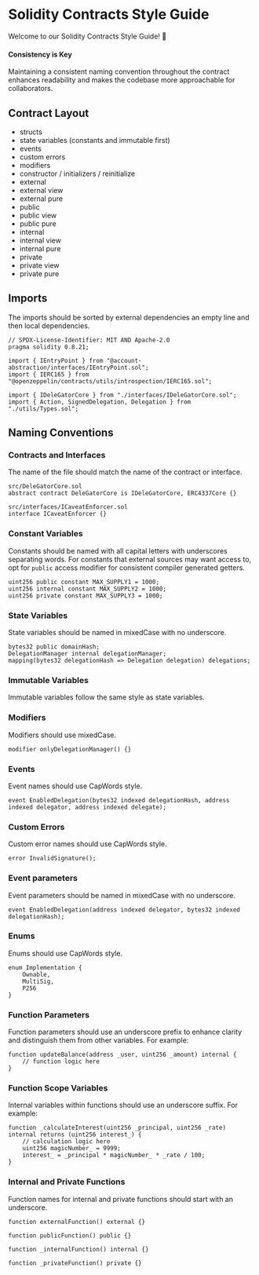 # Solidity Contracts Style Guide

Welcome to our Solidity Contracts Style Guide! 🚀

#### Consistency is Key

Maintaining a consistent naming convention throughout the contract enhances readability and makes the codebase more approachable for collaborators.

## Contract Layout

- structs
- state variables (constants and immutable first)
- events
- custom errors
- modifiers
- constructor / initializers / reinitialize
- external
- external view
- external pure
- public
- public view
- public pure
- internal
- internal view
- internal pure
- private
- private view
- private pure

## Imports

The imports should be sorted by external dependencies an empty line and then local dependencies.

```solidity
// SPDX-License-Identifier: MIT AND Apache-2.0
pragma solidity 0.8.21;

import { IEntryPoint } from "@account-abstraction/interfaces/IEntryPoint.sol";
import { IERC165 } from "@openzeppelin/contracts/utils/introspection/IERC165.sol";

import { IDeleGatorCore } from "./interfaces/IDeleGatorCore.sol";
import { Action, SignedDelegation, Delegation } from "./utils/Types.sol";
```

## Naming Conventions

### Contracts and Interfaces

The name of the file should match the name of the contract or interface.

```
src/DeleGatorCore.sol
abstract contract DeleGatorCore is IDeleGatorCore, ERC4337Core {}

src/interfaces/ICaveatEnforcer.sol
interface ICaveatEnforcer {}
```

### Constant Variables

Constants should be named with all capital letters with underscores separating words.
For constants that external sources may want access to, opt for `public` access modifier for consistent compiler generated getters.

```solidity
uint256 public constant MAX_SUPPLY1 = 1000;
uint256 internal constant MAX_SUPPLY2 = 1000;
uint256 private constant MAX_SUPPLY3 = 1000;
```

### State Variables

State variables should be named in mixedCase with no underscore.

```solidity
bytes32 public domainHash;
DelegationManager internal delegationManager;
mapping(bytes32 delegationHash => Delegation delegation) delegations;
```

### Immutable Variables

Immutable variables follow the same style as state variables.

### Modifiers

Modifiers should use mixedCase.

```solidity
modifier onlyDelegationManager() {}
```

### Events

Event names should use CapWords style.

```solidity
event EnabledDelegation(bytes32 indexed delegationHash, address indexed delegator, address indexed delegate);

```

### Custom Errors

Custom error names should use CapWords style.

```solidity
error InvalidSignature();
```

### Event parameters

Event parameters should be named in mixedCase with no underscore.

```solidity
event EnabledDelegation(address indexed delegator, bytes32 indexed delegationHash);
```

### Enums

Enums should use CapWords style.

```solidity
enum Implementation {
    Ownable,
    MultiSig,
    P256
}
```

### Function Parameters

Function parameters should use an underscore prefix to enhance clarity and distinguish them from other variables. For example:

```solidity
function updateBalance(address _user, uint256 _amount) internal {
    // function logic here
}
```

### Function Scope Variables

Internal variables within functions should use an underscore suffix. For example:

```solidity
function _calculateInterest(uint256 _principal, uint256 _rate) internal returns (uint256 interest_) {
    // calculation logic here
    uint256 magicNumber_ = 9999;
    interest_ = _principal * magicNumber_ * _rate / 100;
}
```

### Internal and Private Functions

Function names for internal and private functions should start with an underscore.

```solidity
function externalFunction() external {}

function publicFunction() public {}

function _internalFunction() internal {}

function _privateFunction() private {}
```
